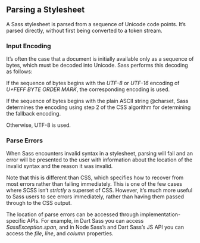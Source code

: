 ## Parsing a Stylesheet

A Sass stylesheet is parsed from a sequence of Unicode code points. It’s parsed directly, without first being converted to a token stream.

### Input Encoding

It’s often the case that a document is initially available only as a sequence of bytes, which must be decoded into Unicode. Sass performs this decoding as follows:

If the sequence of bytes begins with the *UTF-8* or *UTF-16* encoding of *U+FEFF BYTE ORDER MARK*, the corresponding encoding is used.

If the sequence of bytes begins with the plain ASCII string @charset, Sass determines the encoding using step 2 of the CSS algorithm for determining the fallback encoding.

Otherwise, UTF-8 is used.

### Parse Errors

When Sass encounters invalid syntax in a stylesheet, parsing will fail and an error will be presented to the user with information about the location of the invalid syntax and the reason it was invalid.

Note that this is different than CSS, which specifies how to recover from most errors rather than failing immediately. This is one of the few cases where SCSS isn’t *strictly* a superset of CSS. However, it’s much more useful to Sass users to see errors immediately, rather than having them passed through to the CSS output.

The location of parse errors can be accessed through implementation-specific APIs. For example, in Dart Sass you can access *SassException.span*, and in Node Sass’s and Dart Sass’s JS API you can access the *file*, *line*, and *column* properties.